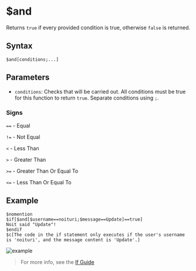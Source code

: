 # $and
Returns `true` if every provided condition is true, otherwise `false` is returned.

## Syntax
```
$and[conditions;...]
```
## Parameters
- `conditions`: Checks that will be carried out. All conditions must be true for this function to return `true`. Separate conditions using `;`.

### Signs
`==` - Equal

`!=` - Not Equal

`<` -  Less Than

`>` - Greater Than

`>=` - Greater Than Or Equal To

`<=` - Less Than Or Equal To

## Example
```
$nomention
$if[$and[$username==noituri;$message==Update]==true]
Noit said "Update"!
$endif
$c[The code in the if statement only executes if the user's username is 'noituri', and the message content is 'Update'.]
```

![example](https://user-images.githubusercontent.com/113303649/209949010-d4131044-5d6e-4afd-839d-b28ed9ecaab7.png)

> For more info, see the [If Guide](..guides/ifStatements.md)
